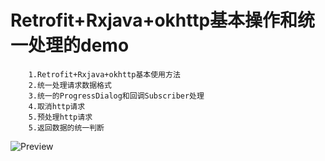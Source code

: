 # Retrofit+Rxjava+okhttp基本操作和统一处理的demo

        1.Retrofit+Rxjava+okhttp基本使用方法
        2.统一处理请求数据格式
        3.统一的ProgressDialog和回调Subscriber处理
        4.取消http请求
        5.预处理http请求
        5.返回数据的统一判断

![Preview](https://github.com/wzgiceman/RxjavaRetrofitDemo-master/blob/master/gif/demo.gif)